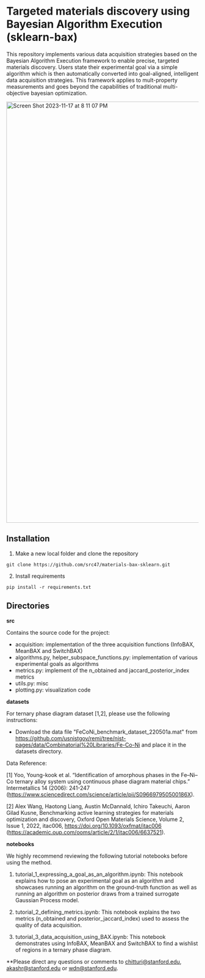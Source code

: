 # Targeted materials discovery using Bayesian Algorithm Execution (sklearn-bax)

This repository implements various data acquisition strategies based on the Bayesian Algorithm Execution framework to enable precise, targeted materials discovery. Users state their experimental goal via a simple algorithm which is then automatically converted into goal-aligned, intelligent data acquisition strategies. This framework applies to mult-property measurements and goes beyond the capabilities of traditional multi-objective bayesian optimization. 


<img width="1103" alt="Screen Shot 2023-11-17 at 8 11 07 PM" src="https://github.com/src47/sklearn-bax/assets/39596225/beeb53e1-bbe6-47c8-89a4-fefb510143a9">

## Installation

1) Make a new local folder and clone the repository

```
git clone https://github.com/src47/materials-bax-sklearn.git
```

2) Install requirements

```
pip install -r requirements.txt
```

## Directories

**src** 

Contains the source code for the project:
- acquisition: implementation of the three acquisition functions (InfoBAX, MeanBAX and SwitchBAX)
- algorithms.py, helper_subspace_functions.py: implementation of various experimental goals as algorithms 
- metrics.py: implement of the n_obtained and jaccard_posterior_index metrics 
- utils.py: misc
- plotting.py: visualization code 

**datasets** 

For ternary phase diagram dataset [1,2], please use the following instructions:
- Download the data file "FeCoNi_benchmark_dataset_220501a.mat" from https://github.com/usnistgov/remi/tree/nist-pages/data/Combinatorial%20Libraries/Fe-Co-Ni and place it in the datasets directory. 

Data Reference:

[1] Yoo, Young-kook et al. “Identification of amorphous phases in the Fe–Ni–Co ternary alloy system using continuous phase diagram material chips.” Intermetallics 14 (2006): 241-247 (https://www.sciencedirect.com/science/article/pii/S096697950500186X).

[2] Alex Wang, Haotong Liang, Austin McDannald, Ichiro Takeuchi, Aaron Gilad Kusne, Benchmarking active learning strategies for materials optimization and discovery, Oxford Open Materials Science, Volume 2, Issue 1, 2022, itac006, https://doi.org/10.1093/oxfmat/itac006 (https://academic.oup.com/ooms/article/2/1/itac006/6637521).

**notebooks** 

We highly recommend reviewing the following tutorial notebooks before using the method. 

1) tutorial_1_expressing_a_goal_as_an_algorithm.ipynb: This notebook explains how to pose an experimental goal as an algorithm and showcases running an algorithm on the ground-truth function as well as running an algorithm on posterior draws from a trained surrogate Gaussian Process model. 

2) tutorial_2_defining_metrics.ipynb: This notebook explains the two metrics (n_obtained and posterior_jaccard_index) used to assess the quality of data acquisition. 

3) tutorial_3_data_acquisition_using_BAX.ipynb: This notebook demonstrates using InfoBAX, MeanBAX and SwitchBAX to find a wishlist of regions in a ternary phase diagram. 

**Please direct any questions or comments to chitturi@stanford.edu, akashr@stanford.edu or wdn@stanford.edu. 

